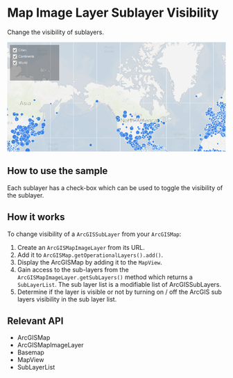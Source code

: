# Map Image Layer Sublayer Visibility

Change the visibility of sublayers.

![](MapImageLayerSublayerVisibility.png)

## How to use the sample

Each sublayer has a check-box which can be used to toggle the visibility of the sublayer.

## How it works

To change visibility of a `ArcGISSubLayer` from your `ArcGISMap`:

1.  Create an `ArcGISMapImageLayer` from its URL.
2.  Add it to `ArcGISMap.getOperationalLayers().add()`.
3.  Display the ArcGISMap by adding it to the `MapView`.
4.  Gain access to the sub-layers from the `ArcGISMapImageLayer.getSubLayers()` method which returns a `SubLayerList`. The sub layer list is a modifiable list of ArcGISSubLayers.
5.  Determine if the layer is visible or not by turning on / off the ArcGIS sub layers visibility in the sub layer list.

## Relevant API

*   ArcGISMap
*   ArcGISMapImageLayer
*   Basemap
*   MapView
*   SubLayerList
